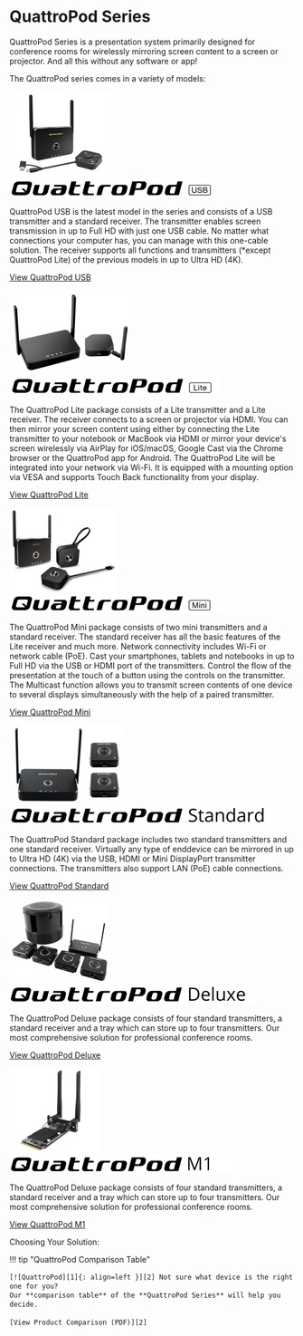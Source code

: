 # QuattroPod Series

QuattroPod Series is a presentation system primarily designed for conference rooms for wirelessly mirroring screen content to a screen or projector. And all this without any software or app!

The QuattroPod series comes in a variety of models: 

<div class="md-showcase">
	<img src="assets/img/quattropod.usb.png" alt="Image: QuattroPod USB">
	<div>
		<img src="assets/img/quattropod-usb.black.logo.png" alt="Logo: QuattroPod USB">
		<p>QuattroPod USB is the latest model in the series and consists of a USB transmitter and a standard receiver. The transmitter enables screen transmission in up to Full HD with just one USB cable. No matter what connections your computer has, you can manage with this one-cable solution. The receiver supports all functions and transmitters (*except QuattroPod Lite) of the previous models in up to Ultra HD (4K).</p>
		<p><a href="usb/intro">View QuattroPod USB</a></p>
	</div>
</div>
<div class="md-showcase">
	<img src="assets/img/quattropod.lite.png" alt="Image: QuattroPod Lite">
	<div>
		<img src="assets/img/quattropod-lite.black.logo.png" alt="Logo: QuattroPod Lite">
		<p>The QuattroPod Lite package consists of a Lite transmitter and a Lite receiver. The receiver connects to a screen or projector via HDMI. You can then mirror your screen content using either by connecting the Lite transmitter to your notebook or MacBook via HDMI or mirror your device's screen wirelessly via AirPlay for iOS/macOS, Google Cast via the Chrome browser or the QuattroPod app for Android. The QuattroPod Lite will be integrated into your network via Wi-Fi. It is equipped with a mounting option via VESA and supports Touch Back functionality from your display.</p>
		<p><a href="lite/intro">View QuattroPod Lite</a></p>
	</div>
</div>
<div class="md-showcase">
	<img src="assets/img/quattropod.mini.png" alt="Image: QuattroPod Mini">
	<div>
		<img src="assets/img/quattropod-mini.black.logo.png" alt="Logo: QuattroPod Mini">
		<p>The QuattroPod Mini package consists of two mini transmitters and a standard receiver. The standard receiver has all the basic features of the Lite receiver and much more. Network connectivity includes Wi-Fi or network cable (PoE). Cast your smartphones, tablets and notebooks in up to Full HD via the USB or HDMI port of the transmitters. Control the flow of the presentation at the touch of a button using the controls  on the transmitter. The Multicast function allows you to transmit screen contents of one device to several displays simultaneously with the help of a paired transmitter.</p>
		<p><a href="mini/intro">View QuattroPod Mini</a></p>
	</div>
</div>
<div class="md-showcase">
	<img src="assets/img/quattropod.standard.png" alt="Image: QuattroPod Standard">
	<div>
		<img src="assets/img/quattropod-standard.black.logo.png" alt="Logo: QuattroPod Standard">
		<p>The QuattroPod Standard package includes two standard transmitters and one standard receiver. Virtually any type of enddevice can be mirrored in up to Ultra HD (4K) via the USB, HDMI or Mini DisplayPort transmitter connections. The transmitters also support LAN (PoE) cable connections.</p>
		<p><a href="standard/intro">View QuattroPod Standard</a></p>
	</div>
</div>
<div class="md-showcase">
	<img src="assets/img/quattropod.deluxe.png" alt="Image: QuattroPod Deluxe">
	<div>
		<img src="assets/img/quattropod-deluxe.black.logo.png" alt="Logo: QuattroPod Deluxe">
		<p>The QuattroPod Deluxe package consists of four standard transmitters, a standard receiver and a tray which can store up to four transmitters. Our most comprehensive solution for professional conference rooms.</p>
		<p><a href="deluxe/intro">View QuattroPod Deluxe</a></p>
	</div>
</div>
<div class="md-showcase">
	<img src="assets/img/quattropod.m1.png" alt="Image: QuattroPod M1">
	<div>
		<img src="assets/img/quattropod-m1.black.logo.png" alt="Logo: QuattroPod M1">
		<p>The QuattroPod Deluxe package consists of four standard transmitters, a standard receiver and a tray which can store up to four transmitters. Our most comprehensive solution for professional conference rooms.</p>
		<p><a href="m1/intro">View QuattroPod M1</a></p>
	</div>
</div>

Choosing Your Solution:

!!! tip "QuattroPod Comparison Table"

    [![QuattroPod][1]{: align=left }][2] Not sure what device is the right one for you? 
	Our **comparison table** of the **QuattroPod Series** will help you decide.
	
	[View Product Comparison (PDF)][2]

  [1]: assets/img/quattropod.productcomparison.en.png
  [2]: https://download.stueber.de/doc/en/quattropod/quattropod.productcomparison.en.pdf